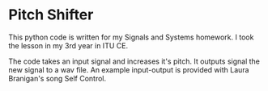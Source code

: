 # Pitch Shifter

This python code is written for my Signals and Systems homework. I took the lesson in my 3rd year in ITU CE.

The code takes an input signal and increases it's pitch. It outputs signal the new signal to a wav file. An example input-output is provided with Laura Branigan's song Self Control.

